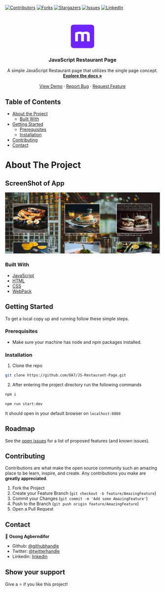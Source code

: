 [![Contributors][contributors-shield]][contributors-url]
[![Forks][forks-shield]][forks-url]
[![Stargazers][stars-shield]][stars-url]
[![Issues][issues-shield]][issues-url]
[![LinkedIn][linkedin-shield]][linkedin-url]



<!-- PROJECT LOGO -->
<br />
<p align="center">
  <a href="https://github.com/OA7/JS-Restaurant-Page">
    <img src="./img-readme/mLogo.png" alt="Logo" width="80" height="80">
  </a>

  <h3 align="center">JavaScript Restaurant Page</h3>

  <p align="center">
    A simple JavaScript Restaurant page that utilizes the single page concept.
    <br />
    <a href="https://github.com/OA7/JS-Restaurant-Page"><strong>Explore the docs »</strong></a>
    <br />
    <br />
    <a href="">View Demo</a>
    ·
    <a href="https://github.com/OA7/JS-Restaurant-Page/issues">Report Bug</a>
    ·
    <a href="https://github.com/OA7/JS-Restaurant-Page/issues">Request Feature</a>
  </p>
</p>



<!-- TABLE OF CONTENTS -->
## Table of Contents

* [About the Project](#about-the-project)
  * [Built With](#built-with)
* [Getting Started](#getting-started)
  * [Prerequisites](#prerequisites)
  * [Installation](#installation)
* [Contributing](#contributing)
* [Contact](#contact)



<!-- ABOUT THE PROJECT -->
# About The Project

## ScreenShot of App
[![Product Name Screen Shot][product-screenshot]]()


### Built With

* [JavaScript](https://en.wikipedia.org/wiki/JavaScript)
* [HTML](https://en.wikipedia.org/wiki/HTML)
* [CSS](https://en.wikipedia.org/wiki/Cascading_Style_Sheets)
* [WebPack](https://webpack.js.org/)



<!-- GETTING STARTED -->
## Getting Started

To get a local copy up and running follow these simple steps.

### Prerequisites
- Make sure your machine has node and npm packages installed.

### Installation
 
1. Clone the repo
```sh
git clone https://github.com/OA7/JS-Restaurant-Page.git
```
2. After entering the project directory run the following commands
```sh
npm i
```
```sh
npm run start:dev
```
It should open in your default browser on `localhost:8080`

<!-- ROADMAP -->
## Roadmap

See the [open issues](https://github.com/OA7/JS-Restaurant-Page/issues) for a list of proposed features (and known issues).



<!-- CONTRIBUTING -->
## Contributing

Contributions are what make the open source community such an amazing place to be learn, inspire, and create. Any contributions you make are **greatly appreciated**.

1. Fork the Project
2. Create your Feature Branch (`git checkout -b feature/AmazingFeature`)
3. Commit your Changes (`git commit -m 'Add some AmazingFeature'`)
4. Push to the Branch (`git push origin feature/AmazingFeature`)
5. Open a Pull Request


<!-- CONTACT -->
## Contact

👤 **Osong Agberndifor**

- Github: [@githubhandle](https://github.com/OA7)
- Twitter: [@twitterhandle](https://twitter.com/Osong17)
- Linkedin: [linkedin](https://linkedin.com/osong-agberndifor)


<!-- ACKNOWLEDGEMENTS -->
## Show your support

Give a ⭐️ if you like this project!




<!-- MARKDOWN LINKS & IMAGES -->
<!-- https://www.markdownguide.org/basic-syntax/#reference-style-links -->
[contributors-shield]: https://img.shields.io/github/contributors/OA7/JS-Restaurant-Page.svg?style=flat-square
[contributors-url]: https://github.com/OA7/JS-Restaurant-Page/graphs/contributors
[forks-shield]: https://img.shields.io/github/forks/OA7/JS-Restaurant-Page.svg?style=flat-square
[forks-url]: https://github.com/OA7/JS-Restaurant-Page/network/members
[stars-shield]: https://img.shields.io/github/stars/OA7/JS-Restaurant-Page.svg?style=flat-square
[stars-url]: https://github.com/OA7/JS-Restaurant-Page/stargazers
[issues-shield]: https://img.shields.io/github/issues/OA7/JS-Restaurant-Page.svg?style=flat-square
[issues-url]: https://github.com/OA7/JS-Restaurant-Page/issues
[linkedin-shield]: https://img.shields.io/badge/-LinkedIn-black.svg?style=flat-square&logo=linkedin&colorB=555
[linkedin-url]: https://linkedin.com/osong-agberndifor
[product-screenshot]: img-readme/screen.png
